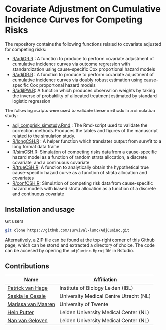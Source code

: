 # Covariate Adjustment on Cumulative Incidence Curves for Competing Risks

The repository contains the following functions related to covariate adjusted for competing risks:


+ [R/adjOR.R](R/adjOR.R) : A function to produce to perform covariate adjustment of cumulative incidence curves via outcome regression with standardization using cause-specific Cox proportional hazard models
+ [R/adjDR.R](R/adjDR.R) : A function to produce to perform covariate adjustment of cumulative incidence curves via doubly robust estimation using cause-specific Cox proportional hazard models
+ [R/adjIPW.R](R/adjIPW.R): A function which produces observation weights by taking the inverse of probability of allocated treatment estimated by standard logistic regression

The following scripts were used to validate these methods in a simulation study:

+ [adj_comprisk_simstudy.Rmd](adj_comprisk_simstudy.Rmd) : The Rmd-script used to validate the correction methods. Produces the tables and figures of the manuscript related to the simulation study.
+	[R/longCSH.R](R/longCSH.R) : A helper function which translates output from survfit to a long format data frame
+	[R/simCSH.R](R/simCSH.R): Simulation of competing risks data from a cause-specific hazard model as a function of random strata allocation, a discrete covariate, and a continuous covariate
+ [R/trueCSH.R](R/trueCSH.R): A function to analytically obtain the hypothetical true cause-specific hazard curve as a function of strata allocation and covariates 
+ [R/confCSH.R](R/confCSH.R): Simulation of competing risk data from cause-specific hazard models with biased strata allocation as a function of a discrete and continuous covariate

## Installation and usage

Git users 

```bash
git clone https://github.com/survival-lumc/AdjCuminc.git
```

Alternatively, a ZIP file can be found at the top-right corner of this Github page, which can be stored and extracted a directory of choice. 
The code can be accesed by opening the `adjCuminc.Rproj` file in Rstudio. 

## Contributions

| Name                                                         | Affiliation                           |
| ------------------------------------------------------------ | ------------------------------------- | 
| [Patrick van Hage](https://github.com/pvanhage/)  | Institute of Biology Leiden (IBL) | 
| [Saskia le Cessie](https://www.universiteitleiden.nl/medewerkers/saskia-le-cessie) | University Medical Centre Utrecht (NL)  |
| [Marissa van Maaren](https://research.utwente.nl/en/persons/marissa-c-van-maaren) | University of Twente |
| [Hein Putter](https://www.universiteitleiden.nl/en/staffmembers/hein-putter) | Leiden University Medical Center (NL) | 
| [Nan van Geloven](https://www.universiteitleiden.nl/medewerkers/nan-van-geloven) | Leiden University Medical Center (NL) |
